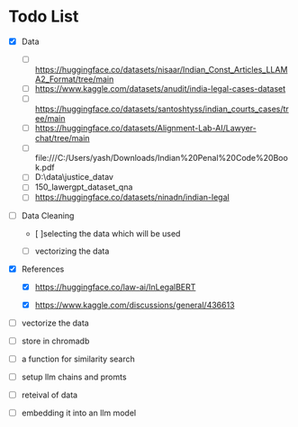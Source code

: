 # Todo List

- [x] Data
    - [ ] https://huggingface.co/datasets/nisaar/Indian_Const_Articles_LLAMA2_Format/tree/main
    - [ ] https://www.kaggle.com/datasets/anudit/india-legal-cases-dataset
    - [ ] https://huggingface.co/datasets/santoshtyss/indian_courts_cases/tree/main
    - [ ] https://huggingface.co/datasets/Alignment-Lab-AI/Lawyer-chat/tree/main
    - [ ] file:///C:/Users/yash/Downloads/Indian%20Penal%20Code%20Book.pdf
    - [ ] D:\data\justice_datav
    - [ ] 150_lawergpt_dataset_qna
    - [ ] https://huggingface.co/datasets/ninadn/indian-legal
- [ ] Data Cleaning
    - [ ]selecting the data which will be used
    -[ ] vectorizing the data


- [x] References
    - [x] https://huggingface.co/law-ai/InLegalBERT
    - [x] https://www.kaggle.com/discussions/general/436613


- [ ] vectorize the data
- [ ] store in chromadb
- [ ] a function for similarity search
- [ ] setup llm chains and promts
- [ ] reteival of data

- [ ] embedding it into an llm model
